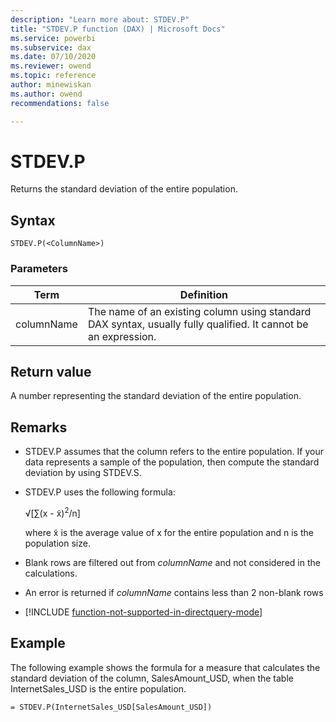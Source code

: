 ```yaml
---
description: "Learn more about: STDEV.P"
title: "STDEV.P function (DAX) | Microsoft Docs"
ms.service: powerbi 
ms.subservice: dax 
ms.date: 07/10/2020
ms.reviewer: owend
ms.topic: reference
author: minewiskan
ms.author: owend 
recommendations: false

---
```

# STDEV.P

Returns the standard deviation of the entire population.  
  
## Syntax  
  
```dax
STDEV.P(<ColumnName>)  
```
  
### Parameters  

|Term|Definition|  
|--------|--------------|  
| columnName | The name of an existing column using standard DAX syntax, usually fully qualified. It cannot be an expression.   |  
  
## Return value

A number representing the standard deviation of the entire population.   
  
## Remarks  
  
- STDEV.P assumes that the column refers to the entire population. If your data represents a sample of the population, then compute the standard deviation by using STDEV.S.  
  
- STDEV.P uses the following formula:  
  
    √[∑(x - x̃)<sup>2</sup>/n]  
  
    where x̃ is the average value of x for the entire population and n is the population size.
  
- Blank rows are filtered out from *columnName* and not considered in the calculations.  
  
- An error is returned if *columnName* contains less than 2 non-blank rows  
  
- [!INCLUDE [function-not-supported-in-directquery-mode](includes/function-not-supported-in-directquery-mode.md)]
  
## Example

The following example shows the formula for a measure that calculates the standard deviation of the column, SalesAmount_USD, when the table InternetSales_USD is the entire population.  
  
```dax
= STDEV.P(InternetSales_USD[SalesAmount_USD])  
```
